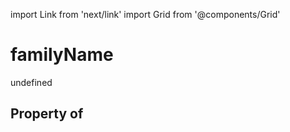 import Link from 'next/link'
import Grid from '@components/Grid'

# familyName

undefined

## Property of



